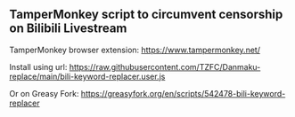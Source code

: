## TamperMonkey script to circumvent censorship on Bilibili Livestream
TamperMonkey browser extension: https://www.tampermonkey.net/

Install using url: https://raw.githubusercontent.com/TZFC/Danmaku-replace/main/bili-keyword-replacer.user.js

Or on Greasy Fork: https://greasyfork.org/en/scripts/542478-bili-keyword-replacer

